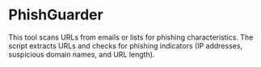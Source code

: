 # PhishGuarder
This tool scans URLs from emails or lists for phishing characteristics. The script extracts URLs and checks for phishing indicators (IP addresses, suspicious domain names, and URL length).
